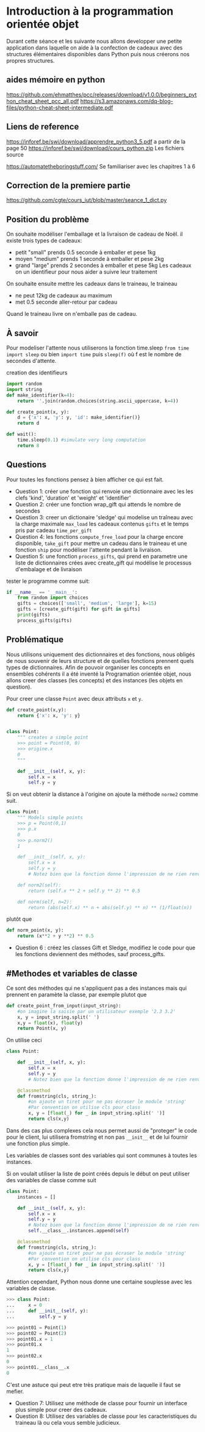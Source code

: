 Introduction à la programmation orientée objet
==============================================

Durant cette séance et les suivante nous allons developper une petite application
dans laquelle on aide à la confection de cadeaux avec des structures élémentaires disponibles
dans Python puis nous créerons nos propres structures.

aides mémoire en python
----------------------

https://github.com/ehmatthes/pcc/releases/download/v1.0.0/beginners_python_cheat_sheet_pcc_all.pdf
https://s3.amazonaws.com/dq-blog-files/python-cheat-sheet-intermediate.pdf

Liens de reference
------------------

https://inforef.be/swi/download/apprendre_python3_5.pdf a partir de la page 50
https://inforef.be/swi/download/cours_python.zip Les fichiers source

https://automatetheboringstuff.com/ Se familiariser avec les chapitres 1 à 6

Correction de la premiere partie
--------------------------------

https://github.com/cgte/cours_iut/blob/master/seance_1_dict.py


Position du problème
--------------------

On souhaite modéliser l'emballage et la livraison de cadeau de Noël. il existe trois types de cadeaux:
- petit "small" prends 0.5 seconde à emballer et pese 1kg
- moyen "medium" prends 1 seconde à emballer et pese 2kg
- grand "large" prends 2 secondes à emballer et pese 5kg
Les cadeaux on un identifieur pour nous aider a suivre leur traitement

On souhaite ensuite mettre les cadeaux dans le traineau, le traineau
- ne peut 12kg de cadeaux au maximum
- met 0.5 seconde aller-retour par cadeau

Quand le traineau livre on n'emballe pas de cadeau.

À savoir
--------



Pour modeliser l'attente nous utiliserons la fonction time.sleep
`from time import sleep` ou bien `import time` puis `sleep(f)` où f est le nombre de secondes d'attente.

creation des identifieurs
```python
import random
import string
def make_identifier(k=4):
    return ''.join(random.choices(string.ascii_uppercase, k=4))
```


```python
def create_point(x, y):
    d = {'x': x, 'y': y, 'id': make_identifier()}
    return d

def wait():
    time.sleep(0.1) #simulate very long computation
    return 8
```

Questions
---------
Pour toutes les fonctions pensez à bien afficher ce qui est fait.

- Question 1: créer une fonction qui renvoie une dictionnaire avec les les clefs 'kind', 'duration' et 'weight' et 'identifier'
- Question 2: créer une fonction wrap\_gift qui attends le nombre de secondes
- Question 3: creer un dictionaire 'sledge' qui modelise un traîneau avec la charge maximale `max_load` les cadeaux contenus `gifts` et le temps pris par cadeau `time_per_gift`
- Question 4: les fonctions `compute_free_load` pour la charge encore disponible, `take_gift` pour mettre un cadeau dans le traineau et une fonction `ship` pour modéliser l'attente pendant la livraison.
- Question 5: une fonction `process_gifts`, qui prend en parametre une liste de dictionnaires crées avec create\_gift qui modélise le processus d'embalage et de livraison

tester le programme comme suit:
```python
if __name__ == '__main__':
    from random import choices
    gifts = choices(['small', 'medium', 'large'], k=15)
    gifts = [create_gift(gift) for gift in gifts]
    print(gifts)
    process_gifts(gifts)
```

Problématique
-------------

Nous utilisons uniquement des dictionnaires et des fonctions, nous obligés de nous souvenir de leurs structure et de quelles fonctions prennent quels types de dictionnaires. Afin de pouvoir organiser les concepts en ensembles cohérents il a été inventé la Programation orientée objet, nous allons creer des classes (les concepts) et des instances (les objets en question).

Pour creer une classe `Point` avec deux attributs `x` et `y`.

```python
def create_point(x,y):
    return {'x': x, 'y': y}


class Point:
    """ creates a simple point
    >>> point = Point(0, 0)
    >>> origine.x
    0
    """

    def __init__(self, x, y):
        self.x = x
        self.y = y

```


Si on veut obtenir la distance à l'origine on ajoute la méthode `norme2` comme suit.

```python
class Point:
    """ Models simple points
    >>> p = Point(0,1)
    >>> p.x
    0
    >>> p.norm2()
    1

    def __init__(self, x, y):
        self.x = x
        self.y = y
        # Notez bien que la fonction donne l'impression de ne rien renvoyer.

    def norm2(self):
        return (self.x ** 2 + self.y ** 2) ** 0.5

    def norm(self, n=2):
        return (abs(self.x) ** n + abs(self.y) ** n) ** (1/float(n))

```
plutôt que
``` python
def norm_point(x, y):
    return (x**2 + y **2) ** 0.5
```

* Question 6 : créez les classes Gift et Sledge, modifiez le code pour que les fonctions deviennent des méthodes, sauf process_gifts.


#Methodes et variables de classe
--------------------------------

Ce sont des méthodes qui ne s'appliquent pas a des instances mais qui prennent en paramète la classe, par exemple plutot que
```python
def create_point_from_input(input_string):
    #on imagine la saisie par un utilisateur exemple '2.3 3.2'
    x, y = input_string.split(' ')
    x,y = float(x), float(y)
    return Point(x, y)
```

On utilise ceci

```python
class Point:

    def __init__(self, x, y):
        self.x = x
        self.y = y
        # Notez bien que la fonction donne l'impression de ne rien renvoyer.

    @classmethod
    def fromstring(cls, string_):
        #on ajoute un tiret pour ne pas écraser le module 'string'
        #Par convention on utilise cls pour class
        x, y = [float(_) for _ in input_string.split(' ')]
        return cls(x,y)
```

Dans des cas plus complexes cela nous permet aussi de "proteger" le code pour le client, lui utilisera fromstring et non pas `__init__` et de lui fournir une fonction plus simple.

Les variables de classes sont des variables qui sont communes à toutes les instances.

Si on voulait utiliser la liste de point créés depuis le début on peut utiliser des variables de classe comme suit

```python
class Point:
    instances = []

    def __init__(self, x, y):
        self.x = x
        self.y = y
        # Notez bien que la fonction donne l'impression de ne rien renvoyer.
        self.__class__.instances.append(self)

    @classmethod
    def fromstring(cls, string_):
        #on ajoute un tiret pour ne pas écraser le module 'string'
        #Par convention on utilise cls pour class
        x, y = [float(_) for _ in input_string.split(' ')]
        return cls(x,y)
```


Attention cependant, Python nous donne une certaine souplesse avec les variables de classe.

```python
>>> class Point:
...     x = 0
...     def __init__(self, y):
...         self.y = y

>>> point01 = Point(1)
>>> point02 = Point(2)
>>> point01.x = 1
>>> point01.x
1
>>> point02.x
0
>>> point01.__class__.x
0

```

C'est une astuce qui peut etre très pratique mais de laquelle il faut se mefier.

- Question 7: Utilisez une méthode de classe pour fournir un interface plus simple pour creer des cadeaux.
- Question 8: Utilisez des variables de classe pour les caracteristiques du traineau là ou cela vous semble judicieux.
